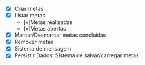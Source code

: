 - [x] Criar metas
- [x] Listar metas
    - [x]Metas realizadas
    - [x]Metas abertas
- [x] Marcar/Desmarcar metas concluídas
- [x] Remover metas
- [x] Sistema de mensagem
- [x] Persistir Dados: Sistema de salvar/carregar metas
